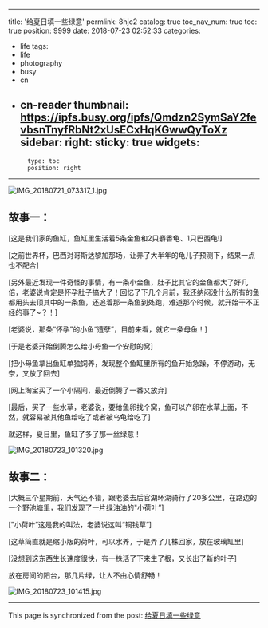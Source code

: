 
---
title: '给夏日填一些绿意'
permlink: 8hjc2
catalog: true
toc_nav_num: true
toc: true
position: 9999
date: 2018-07-23 02:52:33
categories:
- life
tags:
- life
- photography
- busy
- cn
- cn-reader
thumbnail: https://ipfs.busy.org/ipfs/Qmdzn2SymSaY2fevbsnTnyfRbNt2xUsECxHqKGwwQyToXz
sidebar:
    right:
        sticky: true
widgets:
    -
        type: toc
        position: right
---


![IMG_20180721_073317_1.jpg](https://ipfs.busy.org/ipfs/Qmdzn2SymSaY2fevbsnTnyfRbNt2xUsECxHqKGwwQyToXz)

故事一：
---

[这是我们家的鱼缸，鱼缸里生活着5条金鱼和2只麝香龟、1只巴西龟!]

[之前世界杯，巴西对哥斯达黎加那场，让养了大半年的龟儿子预测下，结果一点也不配合]

[另外最近发现一件奇怪的事情，有一条小金鱼，肚子比其它的金鱼都大了好几倍，老婆说肯定是怀孕肚子搞大了！回忆了下几个月前，我还纳闷没什么所有的鱼都用头去顶其中的一条鱼，还追着那一条鱼到处跑，难道那个时候，就开始干不正经的事了~？！]

[老婆说，那条“怀孕”的小鱼“遭孽”，目前来看，就它一条母鱼！]

[于是老婆开始倒腾怎么给小母鱼一个安慰的窝]

[把小母鱼拿出鱼缸单独饲养，发现整个鱼缸里所有的鱼开始急躁，不停游动，无奈，又放了回去]

[网上淘宝买了一个小隔间，最近倒腾了一番又放弃]

[最后，买了一些水草，老婆说，要给鱼卵找个窝，鱼可以产卵在水草上面，不然，就容易被其他鱼给吃了或者被乌龟给吃了]

就这样，夏日里，鱼缸了多了那一丝绿意！

![IMG_20180723_101320.jpg](https://ipfs.busy.org/ipfs/QmNb7CUL8UENigv5LHKQoVHjwNfjdwq9FGEQFumez85fg2)

故事二：
---

[大概三个星期前，天气还不错，跟老婆去后官湖环湖骑行了20多公里，在路边的一个野池塘里，我们发现了一片绿油油的"小荷叶”]

["小荷叶”这是我的叫法，老婆说这叫“铜钱草”]

[这草简直就是缩小版的荷叶，可以水养，于是弄了几株回家，放在玻璃缸里]

[没想到这东西生长速度很快，有一株活了下来生了根，又长出了新的叶子]

放在房间的阳台，那几片绿，让人不由心情舒畅！

![IMG_20180723_101415.jpg](https://ipfs.busy.org/ipfs/QmVSZi8ArNMVLwEWmsYGTYeSFT86cPmVmJvaxVpGrUavc6)

- - -

This page is synchronized from the post: [给夏日填一些绿意](https://steemit.com/@yellowbird/8hjc2)
